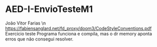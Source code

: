 # AED-I-EnvioTesteM1

João Vitor Farias \n
https://fabiensanglard.net/fd_proxy/doom3/CodeStyleConventions.pdf
Exercicio teste
Programa funciona e compila, mas o dr memory aponta erros que não consegui resolver.
